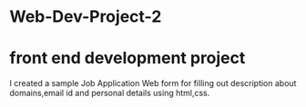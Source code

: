 # Web-Dev-Project-2
# front end development project

I created a sample Job Application Web form for filling out description about domains,email id and personal details using html,css.
